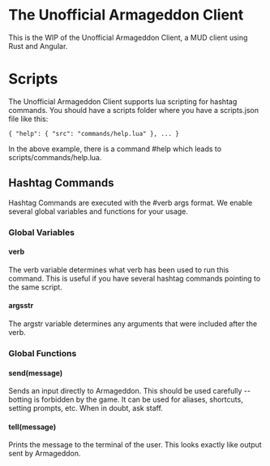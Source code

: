 # The Unofficial Armageddon Client

This is the WIP of the Unofficial Armageddon Client, a MUD client using Rust and Angular.

# Scripts

The Unofficial Armageddon Client supports lua scripting for hashtag commands. You should have a scripts folder where you have a scripts.json file like this:

`{ "help": { "src": "commands/help.lua" }, ... }`

In the above example, there is a command #help which leads to scripts/commands/help.lua.

## Hashtag Commands

Hashtag Commands are executed with the #verb args format. We enable several global variables and functions for your usage.

### Global Variables

#### verb

The verb variable determines what verb has been used to run this command. This is useful if you have several hashtag commands pointing to the same script.

#### argsstr

The argstr variable determines any arguments that were included after the verb.

### Global Functions

#### send(message)

Sends an input directly to Armageddon. This should be used carefully -- botting is forbidden by the game. It can be used for aliases, shortcuts, setting prompts, etc. When in doubt, ask staff.

#### tell(message)

Prints the message to the terminal of the user. This looks exactly like output sent by Armageddon.
